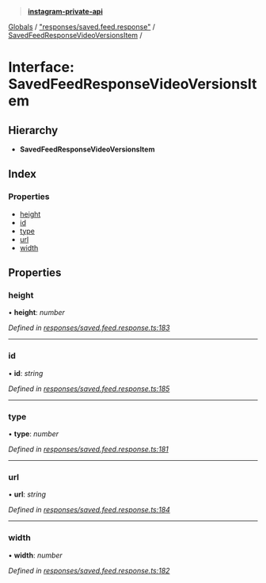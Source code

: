 > **[instagram-private-api](../README.md)**

[Globals](../README.md) / ["responses/saved.feed.response"](../modules/_responses_saved_feed_response_.md) / [SavedFeedResponseVideoVersionsItem](_responses_saved_feed_response_.savedfeedresponsevideoversionsitem.md) /

# Interface: SavedFeedResponseVideoVersionsItem

## Hierarchy

* **SavedFeedResponseVideoVersionsItem**

## Index

### Properties

* [height](_responses_saved_feed_response_.savedfeedresponsevideoversionsitem.md#height)
* [id](_responses_saved_feed_response_.savedfeedresponsevideoversionsitem.md#id)
* [type](_responses_saved_feed_response_.savedfeedresponsevideoversionsitem.md#type)
* [url](_responses_saved_feed_response_.savedfeedresponsevideoversionsitem.md#url)
* [width](_responses_saved_feed_response_.savedfeedresponsevideoversionsitem.md#width)

## Properties

###  height

• **height**: *number*

*Defined in [responses/saved.feed.response.ts:183](https://github.com/dilame/instagram-private-api/blob/173bc62/src/responses/saved.feed.response.ts#L183)*

___

###  id

• **id**: *string*

*Defined in [responses/saved.feed.response.ts:185](https://github.com/dilame/instagram-private-api/blob/173bc62/src/responses/saved.feed.response.ts#L185)*

___

###  type

• **type**: *number*

*Defined in [responses/saved.feed.response.ts:181](https://github.com/dilame/instagram-private-api/blob/173bc62/src/responses/saved.feed.response.ts#L181)*

___

###  url

• **url**: *string*

*Defined in [responses/saved.feed.response.ts:184](https://github.com/dilame/instagram-private-api/blob/173bc62/src/responses/saved.feed.response.ts#L184)*

___

###  width

• **width**: *number*

*Defined in [responses/saved.feed.response.ts:182](https://github.com/dilame/instagram-private-api/blob/173bc62/src/responses/saved.feed.response.ts#L182)*
